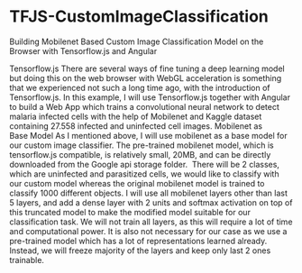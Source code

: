 # TFJS-CustomImageClassification
Building Mobilenet Based Custom Image Classification Model on the Browser with Tensorflow.js and Angular

Tensorflow.js
There are several ways of fine tuning a deep learning model but doing this on the web browser with WebGL acceleration is something that we experienced not such a long time ago, with the introduction of Tensorflow.js. In this example, I will use Tensorflow.js together with Angular to build a Web App which trains a convolutional neural network to detect malaria infected cells with the help of Mobilenet and Kaggle dataset containing 27.558 infected and uninfected cell images.
Mobilenet as Base Model
As I mentioned above, I will use mobilenet as a base model for our custom image classifier. The pre-trained mobilenet model, which is tensorflow.js compatible, is relatively small, 20MB, and can be directly downloaded from the Google api storage folder. 
There will be 2 classes, which are uninfected and parasitized cells, we would like to classify with our custom model whereas the original mobilenet model is trained to classify 1000 different objects.
I will use all mobilenet layers other than last 5 layers, and add a dense layer with 2 units and softmax activation on top of this truncated model to make the modified model suitable for our classification task.
We will not train all layers, as this will require a lot of time and computational power. It is also not necessary for our case as we use a pre-trained model which has a lot of representations learned already. Instead, we will freeze majority of the layers and keep only last 2 ones trainable.
